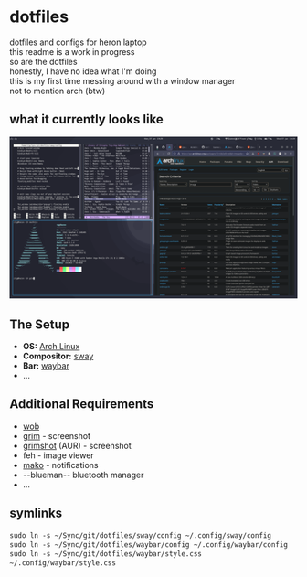 # dotfiles
dotfiles and configs for heron laptop  
this readme is a work in progress  
so are the dotfiles  
honestly, I have no idea what I'm doing  
this is my first time messing around with a window manager  
not to mention arch (btw)  

## what it currently looks like
![preview](./preview.png)

## The Setup
- **OS:** [Arch Linux](https://archlinux.org/)
- **Compositor:** [sway](https://github.com/swaywm/sway)  
- **Bar:** [waybar](https://github.com/Alexays/Waybar)
- ...

## Additional Requirements
- [wob](https://github.com/francma/wob)  
- [grim](https://github.com/emersion/grim) - screenshot
- [grimshot](https://aur.archlinux.org/packages/grimshot/) (AUR) - screenshot
- feh - image viewer
- [mako](https://github.com/emersion/mako) - notifications
- --blueman-- bluetooth manager
- ...

## symlinks
```
sudo ln -s ~/Sync/git/dotfiles/sway/config ~/.config/sway/config
sudo ln -s ~/Sync/git/dotfiles/waybar/config ~/.config/waybar/config
sudo ln -s ~/Sync/git/dotfiles/waybar/style.css ~/.config/waybar/style.css
```
